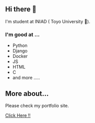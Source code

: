 ## Hi there 👋

I'm student at INIAD ( Toyo University 🗾).

### I'm good at ...
- Python
- Django
- Docker
- JS
- HTML
- C
- and more .....

## More about...
Please check my portfolio site.

<a href =  "https://dai-h15.github.io/my-portfolio/"> Click Here !!  </a>
